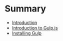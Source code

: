 # Summary

* [Introduction](README.md)
* [Introduction to Gulp.js](readmemd.md)
* [Installing Gulp](installing_gulp.md)

